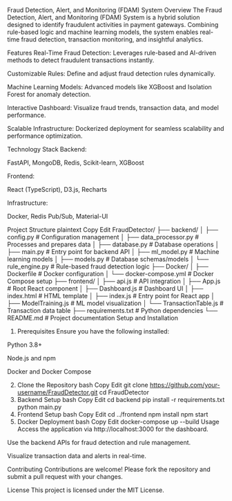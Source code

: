 Fraud Detection, Alert, and Monitoring (FDAM) System
Overview
The Fraud Detection, Alert, and Monitoring (FDAM) System is a hybrid solution designed to identify fraudulent activities in payment gateways. Combining rule-based logic and machine learning models, the system enables real-time fraud detection, transaction monitoring, and insightful analytics.

Features
Real-Time Fraud Detection: Leverages rule-based and AI-driven methods to detect fraudulent transactions instantly.

Customizable Rules: Define and adjust fraud detection rules dynamically.

Machine Learning Models: Advanced models like XGBoost and Isolation Forest for anomaly detection.

Interactive Dashboard: Visualize fraud trends, transaction data, and model performance.

Scalable Infrastructure: Dockerized deployment for seamless scalability and performance optimization.

Technology Stack
Backend:

FastAPI, MongoDB, Redis, Scikit-learn, XGBoost

Frontend:

React (TypeScript), D3.js, Recharts

Infrastructure:

Docker, Redis Pub/Sub, Material-UI

Project Structure
plaintext
Copy
Edit
FraudDetector/
├── backend/
│   ├── config.py               # Configuration management
│   ├── data_processor.py       # Processes and prepares data
│   ├── database.py             # Database operations
│   ├── main.py                 # Entry point for backend API
│   ├── ml_model.py             # Machine learning models
│   ├── models.py               # Database schemas/models
│   └── rule_engine.py          # Rule-based fraud detection logic
├── Docker/
│   ├── Dockerfile              # Docker configuration
│   └── docker-compose.yml      # Docker Compose setup
├── frontend/
│   ├── api.js                  # API integration
│   ├── App.js                  # Root React component
│   ├── Dashboard.js            # Dashboard UI
│   ├── index.html              # HTML template
│   ├── index.js                # Entry point for React app
│   ├── ModelTraining.js        # ML model visualization
│   └── TransactionTable.js     # Transaction data table
├── requirements.txt            # Python dependencies
└── README.md                   # Project documentation
Setup and Installation
1. Prerequisites
Ensure you have the following installed:

Python 3.8+

Node.js and npm

Docker and Docker Compose

2. Clone the Repository
bash
Copy
Edit
git clone https://github.com/your-username/FraudDetector.git
cd FraudDetector
3. Backend Setup
bash
Copy
Edit
cd backend
pip install -r requirements.txt
python main.py
4. Frontend Setup
bash
Copy
Edit
cd ../frontend
npm install
npm start
5. Docker Deployment
bash
Copy
Edit
docker-compose up --build
Usage
Access the application via http://localhost:3000 for the dashboard.

Use the backend APIs for fraud detection and rule management.

Visualize transaction data and alerts in real-time.

Contributing
Contributions are welcome! Please fork the repository and submit a pull request with your changes.

License
This project is licensed under the MIT License.
